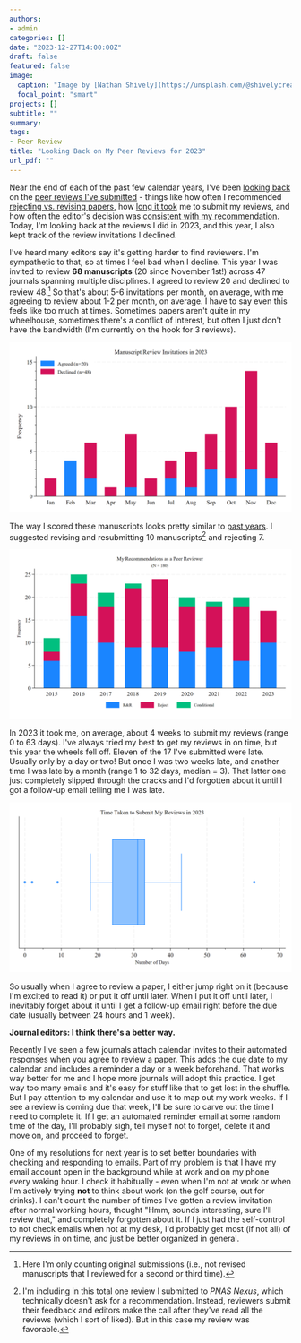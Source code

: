 ```yaml
---
authors:
- admin
categories: []
date: "2023-12-27T14:00:00Z"
draft: false
featured: false
image:
  caption: "Image by [Nathan Shively](https://unsplash.com/@shivelycreative) at [Unsplash](https://unsplash.com/photos/MgIPNC8TG1c)"
  focal_point: "smart"
projects: []
subtitle: ""
summary: 
tags:
- Peer Review
title: "Looking Back on My Peer Reviews for 2023"
url_pdf: ""
---
```


Near the end of each of the past few calendar years, I've been [looking back](https://jnix.netlify.app/post/post14-my-reviewer-history/) on the [peer reviews I've submitted](https://jnix.netlify.app/post/post21-peer-review-2022/) - things like how often I recommended [rejecting vs. revising papers](https://jnix.netlify.app/post/post21-peer-review-2022/scores.png), how [long it took](https://jnix.netlify.app/post/post21-peer-review-2022/time.png) me to submit my reviews, and how often the editor's decision was [consistent with my recommendation](https://jnix.netlify.app/post/post21-peer-review-2022/consistency.png). Today, I'm looking back at the reviews I did in 2023, and this year, I also kept track of the review invitations I declined.

I've heard many editors say it's getting harder to find reviewers. I'm sympathetic to that, so at times I feel bad when I decline. This year I was invited to review **68 manuscripts** (20 since November 1st!) across 47 journals spanning multiple disciplines. I agreed to review 20 and declined to review 48.[^1] So that's about 5-6 invitations per month, on average, with me agreeing to review about 1-2 per month, on average. I have to say even this feels like too much at times. Sometimes papers aren't quite in my wheelhouse, sometimes there's a conflict of interest, but often I just don't have the bandwidth (I'm currently on the hook for 3 reviews). 

![invitations](invitations.png)

The way I scored these manuscripts looks pretty similar to [past years](https://jnix.netlify.app/post/post21-peer-review-2022/scores.png). I suggested revising and resubmitting 10 manuscripts[^2] and rejecting 7. 

![scores](scores.png)

In 2023 it took me, on average, about 4 weeks to submit my reviews (range 0 to 63 days). I've always tried my best to get my reviews in on time, but this year the wheels fell off. Eleven of the 17 I've submitted were late. Usually only by a day or two! But once I was two weeks late, and another time I was late by a month (range 1 to 32 days, median = 3). That latter one just completely slipped through the cracks and I'd forgotten about it until I got a follow-up email telling me I was late. 

![days_taken_2023](days_taken_2023.png)

So usually when I agree to review a paper, I either jump right on it (because I'm excited to read it) or put it off until later. When I put it off until later, I inevitably forget about it until I get a follow-up email right before the due date (usually between 24 hours and 1 week). 

**Journal editors: I think there's a better way.** 

Recently I've seen a few journals attach calendar invites to their automated responses when you agree to review a paper. This adds the due date to my calendar and includes a reminder a day or a week beforehand. That works way better for me and I hope more journals will adopt this practice. I get way too many emails and it's easy for stuff like that to get lost in the shuffle. But I pay attention to my calendar and use it to map out my work weeks. If I see a review is coming due that week, I'll be sure to carve out the time I need to complete it. If I get an automated reminder email at some random time of the day, I'll probably sigh, tell myself not to forget, delete it and move on, and proceed to forget. 

One of my resolutions for next year is to set better boundaries with checking and responding to emails. Part of my problem is that I have my email account open in the background while at work and on my phone every waking hour. I check it habitually - even when I'm not at work or when I'm actively trying **not** to think about work (on the golf course, out for drinks). I can't count the number of times I've gotten a review invitation after normal working hours, thought "Hmm, sounds interesting, sure I'll review that," and completely forgotten about it. If I just had the self-control to not check emails when not at my desk, I'd probably get most (if not all) of my reviews in on time, and just be better organized in general. 

[^1]: Here I'm only counting original submissions (i.e., not revised manuscripts that I reviewed for a second or third time). 
[^2]: I'm including in this total one review I submitted to *PNAS Nexus*, which technically doesn't ask for a recommendation. Instead, reviewers submit their feedback and editors make the call after they've read all the reviews (which I sort of liked). But in this case my review was favorable. 